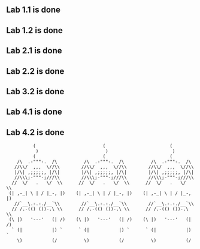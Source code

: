 ## Lab 1.1 is done
## Lab 1.2 is done
## Lab 2.1 is done
## Lab 2.2 is done
## Lab 3.2 is done
## Lab 4.1 is done
## Lab 4.2 is done

              (                         (                        (          
               )                         )                        )         
              (                         (                        (          
        /\  .-"""-.  /\          /\  .-"""-.  /\          /\  .-"""-.  /\   
       //\\/  ,,,  \//\\        //\\/  ,,,  \//\\        //\\/  ,,,  \//\\  
       |/\| ,;;;;;, |/\|        |/\| ,;;;;;, |/\|        |/\| ,;;;;;, |/\|  
       //\\\;-"""-;///\\        //\\\;-"""-;///\\        //\\\;-"""-;///\\  
      //  \/   .   \/  \\      //  \/   .   \/  \\      //  \/   .   \/  \\ 
     (| ,-_| \ | / |_-, |)    (| ,-_| \ | / |_-, |)    (| ,-_| \ | / |_-, |)
       //`__\.-.-./__`\\        //`__\.-.-./__`\\        //`__\.-.-./__`\\  
      // /.-(() ())-.\ \\      // /.-(() ())-.\ \\      // /.-(() ())-.\ \\ 
     (\ |)   '---'   (| /)    (\ |)   '---'   (| /)    (\ |)   '---'   (| /)
      ` (|           |) `      ` (|           |) `      ` (|           |) `     
        \)           (/          \)           (/          \)           (/          
